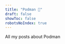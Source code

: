 ```yaml
---
title: "Podman 🦭"
draft: false
showToc: false
robotsNoIndex: true
---
```


All my posts about Podman